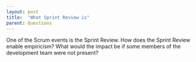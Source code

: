 ```yaml
---
layout: post
title:  "What Sprint Review is"
parent: Questions
---
```


One of the Scrum events is the Sprint Review. How does the Sprint Review enable empiricism? What would the impact be if some members of the development team were not present?
